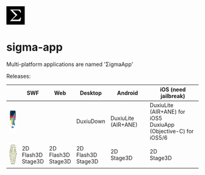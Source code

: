 <img src='sigma.png' alt='ΣigmaApp' title='ΣigmaApp: Multi-platform applications' />

# sigma-app

Multi-platform applications are named 'ΣigmaApp'

Releases:

| | SWF | Web | Desktop | Android | iOS (need jailbreak) |
|---|---|---|---|---|---|
| <img src='duxiu.png' alt='DuxiuApp' title='DuxiuApp: 读秀图书下载制作工具' width='70px' height='70px' /> | | | DuxiuDown | DuxiuLite (AIR+ANE) | DuxiuLite (AIR+ANE) for iOS5 <br/> DuxiuApp (Objective-C) for iOS5/6 |
| <img src='xpchess.png' alt='XpChess' title='XpChess: 多人中国象棋' width='60px' height='60px' /> | 2D <br/> Flash3D <br/> Stage3D | 2D <br/> Flash3D <br/> Stage3D | 2D <br/> Flash3D <br/> Stage3D | 2D <br/>Stage3D | 2D <br/> Stage3D |

